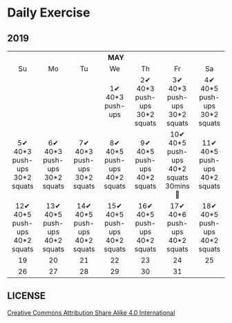 # Daily Exercise

## 2019

<table>
    <tr>
        <th colspan="7">MAY</th>
    </tr>
    <tr align="center">
        <td>Su</td>
        <td>Mo</td>
        <td>Tu</td>
        <td>We</td>
        <td>Th</td>
        <td>Fr</td>
        <td>Sa</td>
   </tr>
  <tr align="center">
        <td></td>
        <td></td>
        <td></td>
        <td>1✔<br>40*3 push-ups</td>
        <td>2✔<br> 40*3 push-ups<br>
  30*2 squats</td> 
        <td>3✔<br> 40*3 push-ups<br>
  30*2 squats</td>
        <td>4✔<br> 40*5 push-ups<br>
  30*2 squats</td>
   </tr>
  <tr align="center">
        <td>5✔<br> 40*3 push-ups<br>
  30*2 squats</td>
        <td>6✔<br> 40*3 push-ups<br>
  30*2 squats</td>
        <td>7✔<br> 40*3 push-ups<br>
  30*2 squats</td> 
        <td>8✔<br> 40*5 push-ups<br>
  40*2 squats</td> 
        <td>9✔<br> 40*5 push-ups<br>
  40*2 squats</td> 
        <td>10✔<br> 40*5 push-ups<br>
  40*2 squats<br>30mins ‍🏃‍</td>
        <td>11✔<br> 40*5 push-ups<br>
  40*2 squats</td>
   </tr>
  <tr align="center">
        <td>12✔<br> 40*5 push-ups<br>
  40*2 squats</td>
        <td>13✔<br> 40*5 push-ups<br>
  40*2 squats</td>
        <td>14✔<br> 40*5 push-ups<br>
  40*2 squats</td>
        <td>15✔<br> 40*5 push-ups<br>
  40*2 squats</td>
        <td>16✔<br> 40*5 push-ups<br>
  40*2 squats</td>
        <td>17✔<br> 40*6 push-ups<br>
  40*2 squats</td>
        <td>18✔<br> 40*5 push-ups<br>
  40*2 squats</td>
   </tr>
  <tr align="center">
        <td>19</td>
        <td>20</td>
        <td>21</td>
        <td>22</td>
        <td>23</td>
        <td>24</td>
        <td>25</td>
   </tr>
  <tr align="center">
        <td>26</td>
        <td>27</td>
        <td>28</td>
        <td>29</td>
        <td>30</td>
        <td>31</td>
        <td></td>
   </tr>
</table>

## LICENSE
[Creative Commons Attribution Share Alike 4.0 International](https://github.com/yanglbme/daily-exercise/blob/master/LICENSE)